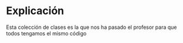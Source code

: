 # Explicación
Esta colección de clases es la que nos ha pasado el profesor 
para que todos tengamos el mismo código